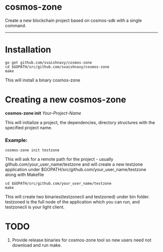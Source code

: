 # cosmos-zone
Create a new blockchain project based on cosmos-sdk with a single command.

---

# Installation

```shell
go get github.com/svaishnavy/cosmos-zone
cd $GOPATH/src/github.com/svaishnavy/cosmos-zone
make
```

This will install a binary cosmos-zone

# Creating a new cosmos-zone

**cosmos-zone init** _Your-Project-Name_

This will initialize a project, the dependencies, directory structures with the specified project name.

### Example:
```shell
cosmos-zone init testzone
```

This will ask for a remote path for the project - usually github.com/your_user_name/testzone and will create a new testzone application under $GOPATH/src/github.com/your_user_name/testzone along with Makefile

```shell
cd $GOPATH/src/github.com/your_user_name/testzone
make
```
This will create two binaries(testzonecli and testzoned) under bin folder. testzoned is the full node of the application which you can run, and testzonecli is your light client.

# TODO
1. Provide release binaries for cosmos-zone tool so new users need not download and run make.
